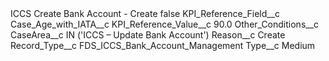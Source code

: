 <?xml version="1.0" encoding="UTF-8"?>
<CustomMetadata xmlns="http://soap.sforce.com/2006/04/metadata" xmlns:xsi="http://www.w3.org/2001/XMLSchema-instance" xmlns:xsd="http://www.w3.org/2001/XMLSchema">
    <label>ICCS Create Bank Account - Create</label>
    <protected>false</protected>
    <values>
        <field>KPI_Reference_Field__c</field>
        <value xsi:type="xsd:string">Case_Age_with_IATA__c</value>
    </values>
    <values>
        <field>KPI_Reference_Value__c</field>
        <value xsi:type="xsd:double">90.0</value>
    </values>
    <values>
        <field>Other_Conditions__c</field>
        <value xsi:type="xsd:string">CaseArea__c IN (&apos;ICCS – Update Bank Account&apos;)</value>
    </values>
    <values>
        <field>Reason__c</field>
        <value xsi:type="xsd:string">Create</value>
    </values>
    <values>
        <field>Record_Type__c</field>
        <value xsi:type="xsd:string">FDS_ICCS_Bank_Account_Management</value>
    </values>
    <values>
        <field>Type__c</field>
        <value xsi:type="xsd:string">Medium</value>
    </values>
</CustomMetadata>
